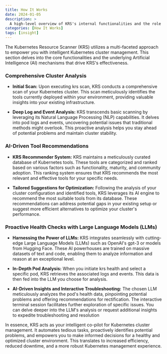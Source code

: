 ```yaml
---
title: How It Works
date: 2024-01-05
description: >
  A high-level overview of KRS's internal functionalities and the role of AI in its operations
categories: [How It Works]
tags: [insight]
---
```


The Kubernetes Resource Scanner (KRS) utilizes a multi-faceted approach to empower you with intelligent Kubernetes cluster management. This section delves into the core functionalities and the underlying Artificial Intelligence (AI) mechanisms that drive KRS's effectiveness.

### Comprehensive Cluster Analysis

- **Initial Scan:**
  Upon executing krs scan, KRS conducts a comprehensive scan of your Kubernetes cluster. This scan meticulously identifies the tools currently deployed within your environment, providing valuable insights into your existing infrastructure.

- **Deep Log and Event Analysis:**
  KRS transcends basic scanning by leveraging its Natural Language Processing (NLP) capabilities. It delves into pod logs and events, uncovering potential issues that traditional methods might overlook. This proactive analysis helps you stay ahead of potential problems and maintain cluster stability.

### AI-Driven Tool Recommendations

- **KRS Recommender System:**
  KRS maintains a meticulously curated database of Kubernetes tools. These tools are categorized and ranked based on various factors such as functionality, maturity, and community adoption. This ranking system ensures that KRS recommends the most relevant and effective tools for your specific needs.

- **Tailored Suggestions for Optimization:**
  Following the analysis of your cluster configuration and identified tools, KRS leverages its AI engine to recommend the most suitable tools from its database. These recommendations can address potential gaps in your existing setup or suggest more efficient alternatives to optimize your cluster's performance.

### Proactive Health Checks with Large Language Models (LLMs)

- **Harnessing the Power of LLMs:**
  KRS integrates seamlessly with cutting-edge Large Language Models (LLMs) such as OpenAI's gpt-3 or models from Hugging Face. These AI powerhouses are trained on massive datasets of text and code, enabling them to analyze information and reason at an exceptional level.

- **In-Depth Pod Analysis:**
   When you initiate krs health and select a specific pod, KRS retrieves the associated logs and events. This data is then fed into the LLM you choose for analysis.

- **AI-Driven Insights and Interactive Troubleshooting:**
   The chosen LLM meticulously analyzes the pod's health data, pinpointing potential problems and offering recommendations for rectification. The interactive terminal session facilitates further exploration of specific issues. You can delve deeper into the LLM's analysis or request additional insights to expedite troubleshooting and resolution

In essence, KRS acts as your intelligent co-pilot for Kubernetes cluster management. It automates tedious tasks, proactively identifies potential problems, and empowers you to make informed decisions for a healthy and optimized cluster environment.  This translates to increased efficiency, reduced downtime, and a more robust Kubernetes management experience.